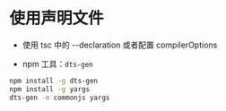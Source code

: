# 使用声明文件

- 使用 tsc 中的 --declaration 或者配置 compilerOptions

- npm 工具：`dts-gen`

```bash
npm install -g dts-gen
npm install -g yargs
dts-gen -m commonjs yargs
```